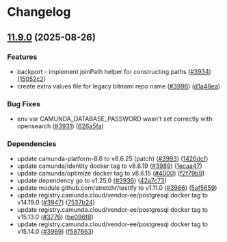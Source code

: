 # Changelog

## [11.9.0](https://github.com/camunda/camunda-platform-helm/compare/camunda-platform-8.6-11.8.0...camunda-platform-8.6-11.9.0) (2025-08-26)


### Features

* backport - implement joinPath helper for constructing paths ([#3934](https://github.com/camunda/camunda-platform-helm/issues/3934)) ([15052c2](https://github.com/camunda/camunda-platform-helm/commit/15052c2d96a6ae7f2774fdef51f5f0a1a97b080b))
* create extra values file for legacy bitnami repo name ([#3996](https://github.com/camunda/camunda-platform-helm/issues/3996)) ([d1a48ea](https://github.com/camunda/camunda-platform-helm/commit/d1a48ea76fbb4fdae12dc685b842c3925e54ec6f))


### Bug Fixes

* env var CAMUNDA_DATABASE_PASSWORD wasn't set correctly with opensearch ([#3931](https://github.com/camunda/camunda-platform-helm/issues/3931)) ([626a5fa](https://github.com/camunda/camunda-platform-helm/commit/626a5fa6fa9cf2dc7cac0d6f20eda76042cdbd81))


### Dependencies

* update camunda-platform-8.6 to v8.6.25 (patch) ([#3993](https://github.com/camunda/camunda-platform-helm/issues/3993)) ([1426dcf](https://github.com/camunda/camunda-platform-helm/commit/1426dcf3e6152c0f858e9a489e981e8c38171a05))
* update camunda/identity docker tag to v8.6.19 ([#3989](https://github.com/camunda/camunda-platform-helm/issues/3989)) ([1ecaa47](https://github.com/camunda/camunda-platform-helm/commit/1ecaa476b29c91c31a2c5db01f270facea506320))
* update camunda/optimize docker tag to v8.6.15 ([#4000](https://github.com/camunda/camunda-platform-helm/issues/4000)) ([f2f79b9](https://github.com/camunda/camunda-platform-helm/commit/f2f79b978d65a492eba4d377ff033dbf15806f19))
* update dependency go to v1.25.0 ([#3936](https://github.com/camunda/camunda-platform-helm/issues/3936)) ([42a7c73](https://github.com/camunda/camunda-platform-helm/commit/42a7c7357cfbca23760c9ba3c4977f776a7f6282))
* update module github.com/stretchr/testify to v1.11.0 ([#3986](https://github.com/camunda/camunda-platform-helm/issues/3986)) ([5af5659](https://github.com/camunda/camunda-platform-helm/commit/5af565966743f543149b225e68fa55c4f5ee3084))
* update registry.camunda.cloud/vendor-ee/postgresql docker tag to v14.19.0 ([#3947](https://github.com/camunda/camunda-platform-helm/issues/3947)) ([7537b24](https://github.com/camunda/camunda-platform-helm/commit/7537b242cd80e09ebfd08d0b01f5a3471eaf08f4))
* update registry.camunda.cloud/vendor-ee/postgresql docker tag to v15.13.0 ([#3776](https://github.com/camunda/camunda-platform-helm/issues/3776)) ([be096f8](https://github.com/camunda/camunda-platform-helm/commit/be096f89b20900cd376baa1b8b465242ce0b4a42))
* update registry.camunda.cloud/vendor-ee/postgresql docker tag to v15.14.0 ([#3969](https://github.com/camunda/camunda-platform-helm/issues/3969)) ([f587663](https://github.com/camunda/camunda-platform-helm/commit/f58766398a368777a69ae1f33c398f41dfc580fd))
